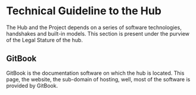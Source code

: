 # Technical Guideline to the Hub

The Hub and the Project depends on a series of software technologies, handshakes and built-in models. This section is present under the purview of the Legal Stature of the hub.

## GitBook

GitBook is the documentation software on which the hub is located. This page, the website, the sub-domain of hosting, well, most of the software is provided by GitBook.
